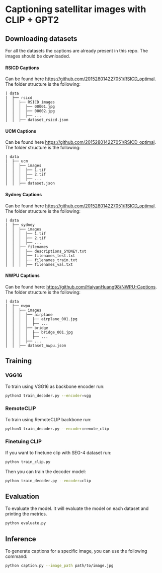# Captioning satellitar images with CLIP + GPT2

## Downloading datasets 

For all the datasets the captions are already present in this repo. The images should be downloaded.

#### RSICD Captions

Can be found here https://github.com/201528014227051/RSICD_optimal. The folder structure is the following:
```
| data
|  ├── rsicd
│  │  ├── RSICD_images
│  │  │  ├── 00001.jpg
│  │  │  ├── 00002.jpg
│  │  │  ├── ...
│  │  ├── dataset_rsicd.json
```

#### UCM Captions

Can be found here https://github.com/201528014227051/RSICD_optimal. The folder structure is the following:
```
| data
|  ├── ucm
│  │  ├── images
│  │  │  ├── 1.tif
│  │  │  ├── 2.tif
│  │  │  ├── ...
│  │  ├── dataset.json
```

#### Sydney Captions

Can be found here https://github.com/201528014227051/RSICD_optimal. The folder structure is the following:
```
| data
|  ├── sydney
│  │  ├── images
│  │  │  ├── 1.tif
│  │  │  ├── 2.tif
│  │  │  ├── ...
│  │  ├── filenames
│  │  │  ├── descriptions_SYDNEY.txt
│  │  │  ├── filenames_test.txt
│  │  │  ├── filenames_train.txt
│  │  │  ├── filenames_val.txt
```

#### NWPU Captions

Can be found here: https://github.com/HaiyanHuang98/NWPU-Captions. The folder structure is the following:
```
| data
|  ├── nwpu
│  │  ├── images
│  │  │  ├── airplane
│  │  │  │  ├── airplane_001.jpg
│  │  │  │  ├── ...
│  │  │  ├── bridge
│  │  │  │  ├── bridge_001.jpg
│  │  │  │  ├── ...
│  │  │  ├── ...
│  │  ├── dataset_nwpu.json
```

## Training


### VGG16

To train using VGG16 as backbone encoder run:
```bash
python3 train_decoder.py --encoder=vgg
```

### RemoteCLIP

To train using RemoteCLIP backbone run:
```bash
python3 train_decoder.py --encoder=remote_clip
```
### Finetuing CLIP

If you want to finetune clip with SEG-4 dataset run:

```bash
python train_clip.py
```

Then you can train the decoder model:

```bash
python train_decoder.py --encoder=clip
```

## Evaluation

To evaluate the model. It will evaluate the model on each dataset and printing the metrics.

```bash 
python evaluate.py
```

## Inference

To generate captions for a specific image, you can use the following command:

```bash
python caption.py --image_path path/to/image.jpg
```

